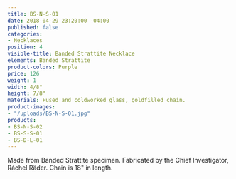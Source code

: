 ```yaml
---
title: BS-N-S-01
date: 2018-04-29 23:20:00 -04:00
published: false
categories:
- Necklaces
position: 4
visible-title: Banded Strattite Necklace
elements: Banded Strattite
product-colors: Purple
price: 126
weight: 1
width: 4/8"
height: 7/8"
materials: Fused and coldworked glass, goldfilled chain.
product-images:
- "/uploads/BS-N-S-01.jpg"
products:
- BS-N-S-02
- BS-S-S-01
- BS-D-L-01
---
```


Made from Banded Strattite specimen. Fabricated by the Chief Investigator, Ráchel Räder.
Chain is 18" in length. 

